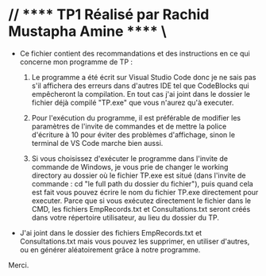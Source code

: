 # // **** TP1 Réalisé par Rachid Mustapha Amine **** \\

- Ce fichier contient des recommandations et des instructions en ce qui concerne mon programme de TP :

	1. Le programme a été écrit sur Visual Studio Code donc je ne sais pas s'il affichera des erreurs dans d'autres IDE tel que CodeBlocks qui empêcheront
	   la compilation. En tout cas j'ai joint dans le dossier le fichier déjà compilé "TP.exe" que vous n'aurez qu'à executer.

	2. Pour l'exécution du programme, il est préférable de modifier les paramètres de l'invite de commandes et de mettre la police d'écriture à 10 pour éviter
	   des problèmes d'affichage, sinon le terminal de VS Code marche bien aussi.

	3. Si vous choisissez d'exécuter le programme dans l'invite de commande de Windows, je vous prie de changer le working directory au dossier où le fichier TP.exe
	   est situé (dans l'invite de commande :  cd "le full path du dossier du fichier"), puis quand cela est fait vous pouvez écrire le nom du fichier TP.exe directement
	   pour executer. 
	   Parce que si vous exécutez directement le fichier dans le CMD, les fichiers EmpRecords.txt et Consultations.txt seront créés dans votre répertoire utilisateur,
	   au lieu du dossier du TP.

- J'ai joint dans le dossier des fichiers EmpRecords.txt et Consultations.txt mais vous pouvez les supprimer, en utiliser d'autres, ou en générer aléatoirement grâce à notre
  programme.

Merci.
